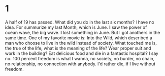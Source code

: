 # 1
A half of 19 has passed.
What did you do in the last six months? I have no idea.
For summurize my last Month, which is June.
I saw the power of ocean wave, the big wave.
I lost something in June.
But I got anothers in the same time.
One of my favorite movie is: Into the Wild, which described a man who choose to live in the wild instead of society.
What touched me is, the true of the life, what is the meaning of the life? Wear proper suit and work in the building? Eat delicious food and die in a fantastic hospital? I say no. 100 percent freedom is what I wanna, no society, no burder, no chain, no relationship, no connection with anybody.
I'd rather die, if I live without freedom.